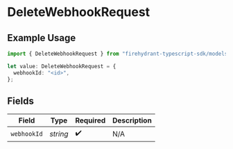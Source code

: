 # DeleteWebhookRequest

## Example Usage

```typescript
import { DeleteWebhookRequest } from "firehydrant-typescript-sdk/models/operations";

let value: DeleteWebhookRequest = {
  webhookId: "<id>",
};
```

## Fields

| Field              | Type               | Required           | Description        |
| ------------------ | ------------------ | ------------------ | ------------------ |
| `webhookId`        | *string*           | :heavy_check_mark: | N/A                |